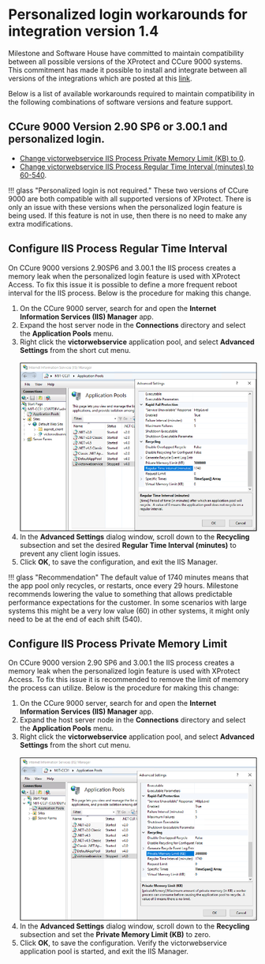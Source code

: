 # Personalized login workarounds for integration version 1.4

Milestone and Software House have committed to maintain compatibility between all possible versions of the XProtect and CCure 9000 systems. This commitment has made it possible to install and integrate between all versions of the integrations which are posted at this [link](https://download.milestonesys.com/ccure9kxpa/CCure9000-XProtect-Access-Compatibility.pdf).

Below is a list of available workarounds required to maintain compatibility in the following combinations of software versions and feature support.

## CCure 9000 Version 2.90 SP6 or 3.00.1 and personalized login.

+ [Change victorwebservice IIS Process Private Memory Limit (KB) to 0](../Troubleshooting/PLWorkarounds.md#configure-iis-process-private-memory-limit).
+ [Change victorwebservice IIS Process Regular Time Interval (minutes) to 60-540](../Troubleshooting/PLWorkarounds.md#configure-iis-process-regular-time-interval).

!!! glass "Personalized login is not required."
    These two versions of CCure 9000 are both compatible with all supported versions of XProtect. There is only an issue with these versions when the personalized login feature is being used. If this feature is not in use, then there is no need to make any extra modifications.

## Configure IIS Process Regular Time Interval

On CCure 9000 versions 2.90SP6 and 3.00.1 the IIS process creates a memory leak when the personalized login feature is used with XProtect Access. To fix this issue it is possible to define a more frequent reboot interval for the IIS process. Below is the procedure for making this change.

1. On the CCure 9000 server, search for and open the **Internet Information Services (IIS) Manager** app.
2. Expand the host server node in the **Connections** directory and select the **Application Pools** menu.
3. Right click the **victorwebservice** application pool, and select **Advanced Settings** from the short cut menu.</br>
    </br>
    ![IIS_Recycle_Time](img/CX.IISRecycle.png)</br>
4. In the **Advanced Settings** dialog window, scroll down to the **Recycling** subsection and set the desired **Regular Time Interval (minutes)** to prevent any client login issues.
5. Click **OK**, to save the configuration, and exit the IIS Manager.

!!! glass "Recommendation"
    The default value of 1740 minutes means that the app pool only recycles, or restarts, once every 29 hours. Milestone recommends lowering the value to something that allows predictable performance expectations for the customer. In some scenarios with large systems this might be a very low value (60) in other systems, it might only need to be at the end of each shift (540).

## Configure IIS Process Private Memory Limit

On CCure 9000 version 2.90 SP6 and 3.00.1 the IIS process creates a memory leak when the personalized login feature is used with XProtect Access. To fix this issue it is recommended to remove the limit of memory the process can utilize. Below is the procedure for making this change:

1. On the CCure 9000 server, search for and open the **Internet Information Services (IIS) Manager** app.
2. Expand the host server node in the **Connections** directory and select the **Application Pools** menu.
3. Right click the **victorwebservice** application pool, and select **Advanced Settings** from the short cut menu.</br>
    </br>
    ![IIS_Memory_Limit](img/CX.IISLimit.png)</br>
4. In the **Advanced Settings** dialog window, scroll down to the **Recycling** subsection and set the **Private Memory Limit (KB)** to zero.
5. Click **OK**, to save the configuration. Verify the victorwebservice application pool is started, and exit the IIS Manager.

